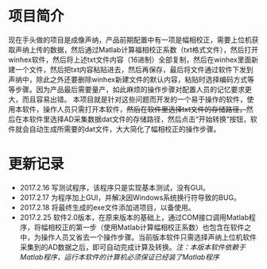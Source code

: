 # 项目简介
现在手头做的项目是成像声纳，产品前期配置中有一项是幅相校正，需要上位机获取声纳上传的数据，然后通过Matlab计算福相校正系数（txt格式文件），然后打开winhex软件，然后将上述txt文件内容（16进制）全部复制，然后在winhex里面新建一个文件，然后把txt内容粘贴进去，然后再保存，最后将文件通过软件下发到声纳中，除此之外还要删除winhex新建文件的默认内容，粘贴时选择编码方式等等步骤。因为产品最后需要量产，如此麻烦的操作步骤对配置人员的记忆要求更大，而且容易出错。
本项目就是针对这些问题而开发的一个易于操作的软件，使用本软件，操作人员只需打开本软件，~~然后在软件里选择txt文件的存储路径，~~然后在本软件里选择AD采集数据dat文件的存储路径，然后点击“开始转换”按钮，软件就会自动生成所需要的dat文件，大大简化了幅相校正的操作步骤。

# 更新记录
- 2017.2.16 写测试程序，该程序只是实现基本测试，没有GUI。
- 2017.2.17 为程序加上GUI，并解决因Windows系统换行符导致的BUG。
- 2017.2.18 将最终生成的exe文件添加进项目，以备使用。
- 2017.2.25 软件2.0版本，在原来版本的基础上，通过COM接口调用Matlab程序，将幅相校正的第一步（使用Matlab计算幅相校正系数）也包含在软件之中，为操作人员又省去一个操作步骤。当前版本软件只需选择声纳上位机软件采集到的AD数据之后，即可自动完成计算及转换。_注：本版本软件依赖于Matlab程序，运行本软件的计算机必须保证已经装了Matlab程序_
